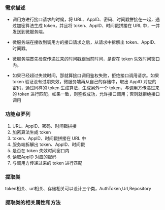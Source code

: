 ### 需求描述

* 调用方进行接口请求的时候，将 URL、AppID、密码、时间戳拼接在一起，通过加密算法生成 token，并且将 token、AppID、时间戳拼接在 URL 中，一并发送到微服务端。

* 微服务端在接收到调用方的接口请求之后，从请求中拆解出 token、AppID、时间戳。

* 微服务端首先检查传递过来的时间戳跟当前时间，是否在 token 失效时间窗口内。

* 如果已经超过失效时间，那就算接口调用鉴权失败，拒绝接口调用请求。如果 token 验证没有过期失效，微服务端再从自己的存储中，取出 AppID 对应的密码，通过同样的 token 生成算法，生成另外一个 token，与调用方传递过来的 token 进行匹配。如果一致，则鉴权成功，允许接口调用；否则就拒绝接口调用

### 功能点罗列

1. URL、AppID、密码、时间戳拼接
2. 加密算法生成 token
3. token、AppID、时间戳拼接在 URL 中
4. 服务端拆解出 token、AppID、时间戳
5. 是否在 token 失效时间窗口内
6. 读取AppID 对应的密码
7. 与调用方传递过来的 token 进行匹配

### 提取类

token相关、url相关、存储相关可以设计三个类，AuthToken,Url,Repository

### 提取类的相关属性和方法

